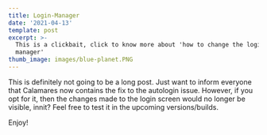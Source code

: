 ```yaml
---
title: Login-Manager
date: '2021-04-13'
template: post
excerpt: >-
  This is a clickbait, click to know more about 'how to change the login
  manager'
thumb_image: images/blue-planet.PNG
---
```

This is definitely not going to be a long post. Just want to inform everyone that Calamares now contains the fix to the autologin issue. However, if you opt for it, then the changes made to the login screen would no longer be visible, innit? Feel free to test it in the upcoming versions/builds. 



Enjoy! 
